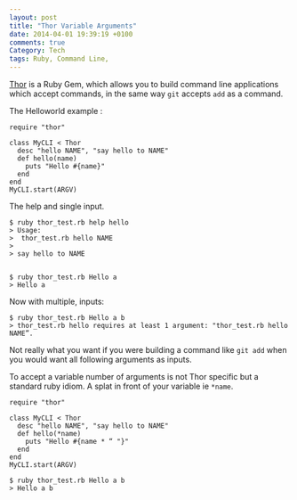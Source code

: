 ```yaml
---
layout: post
title: "Thor Variable Arguments"
date: 2014-04-01 19:39:19 +0100
comments: true
Category: Tech
tags: Ruby, Command Line,
---
```


[Thor][] is a Ruby Gem, which allows you to build command line applications which accept commands, in the same way `git` accepts `add` as a command.

The Helloworld example :

    require "thor"
    
    class MyCLI < Thor
      desc "hello NAME", "say hello to NAME"
      def hello(name)
        puts "Hello #{name}"
      end
    end
    MyCLI.start(ARGV)
    
The help and single input.  
    
    $ ruby thor_test.rb help hello
    > Usage:
    >  thor_test.rb hello NAME
    >
    > say hello to NAME

    
    $ ruby thor_test.rb Hello a
    > Hello a
    
Now with multiple, inputs: 
    
    $ ruby thor_test.rb Hello a b
    > thor_test.rb hello requires at least 1 argument: "thor_test.rb hello NAME”.
    
Not really what you want if you were building a command like `git add` when you
would want all following arguments as inputs.

To accept a variable number of arguments is not Thor specific but a standard 
ruby idiom. A splat in front of your variable ie `*name`.
      
    require "thor"
    
    class MyCLI < Thor
      desc "hello NAME", "say hello to NAME"
      def hello(*name)
        puts "Hello #{name * “ "}"
      end
    end
    MyCLI.start(ARGV)

    $ ruby thor_test.rb Hello a b
    > Hello a b


[Thor]: http://whatisthor.com/
